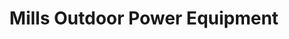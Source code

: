 ---
title: "Mills Outdoor Power Equipment"
url: /texarkana/mills-outdoor-power-equipment/
shop: Platzpflege
---